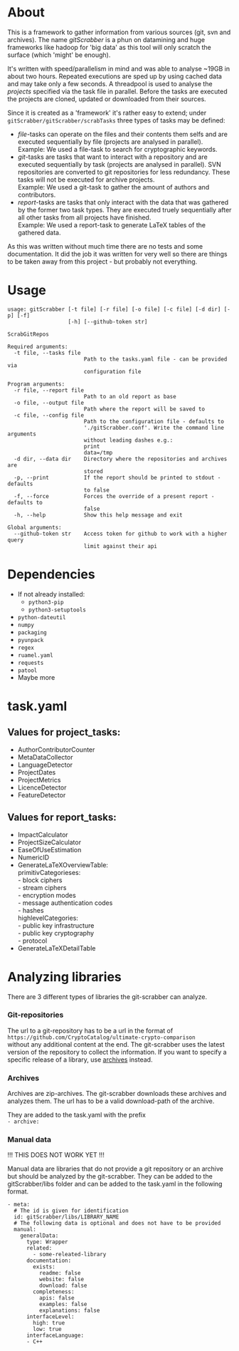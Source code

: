 # About

This is a framework to gather information from various sources (git, svn and archives).
The name _gitScrabber_ is a phun on datamining and huge frameworks like hadoop for 'big data' as this tool will only scratch the surface (which 'might' be enough).

It's written with speed/parallelism in mind and was able to analyse ~19GB in about two hours.
Repeated executions are sped up by using cached data and may take only a few seconds.
A threadpool is used to analyse the _projects_ specified via the task file in parallel.
Before the tasks are executed the projects are cloned, updated or downloaded from their sources.

Since it is created as a 'framework' it's rather easy to extend; under `gitScrabber/gitScrabber/scrabTasks` three types of tasks may be defined:
* _file_-tasks can operate on the files and their contents them selfs and are executed sequentially by file (projects are analysed in parallel).<br>
  Example: We used a file-task to search for cryptographic keywords.
* _git_-tasks are tasks that want to interact with a repository and are executed sequentially by task (projects are analysed in parallel).
  SVN repositories are converted to git repositories for less redundancy.
  These tasks will not be executed for archive projects.<br>
  Example: We used a git-task to gather the amount of authors and contributors.
* _report_-tasks are tasks that only interact with the data that was gathered by the former two task types.
  They are executed truely sequentially after all other tasks from all projects have finished.<br>
  Example: We used a report-task to generate LaTeX tables of the gathered data.

As this was written without much time there are no tests and some documentation.
It did the job it was written for very well so there are things to be taken away from this project - but probably not everything.

# Usage

```
usage: gitScrabber [-t file] [-r file] [-o file] [-c file] [-d dir] [-p] [-f]
                   [-h] [--github-token str]

ScrabGitRepos

Required arguments:
  -t file, --tasks file
                        Path to the tasks.yaml file - can be provided via
                        configuration file

Program arguments:
  -r file, --report file
                        Path to an old report as base
  -o file, --output file
                        Path where the report will be saved to
  -c file, --config file
                        Path to the configuration file - defaults to
                        './gitScrabber.conf'. Write the command line arguments
                        without leading dashes e.g.:
                        print
                        data=/tmp
  -d dir, --data dir    Directory where the repositories and archives are
                        stored
  -p, --print           If the report should be printed to stdout - defaults
                        to false
  -f, --force           Forces the override of a present report - defaults to
                        false
  -h, --help            Show this help message and exit

Global arguments:
  --github-token str    Access token for github to work with a higher query
                        limit against their api
```

# Dependencies

- If not already installed:
    - `python3-pip`
    - `python3-setuptools`
- `python-dateutil`
- `numpy`
- `packaging`
- `pyunpack`
- `regex`
- `ruamel.yaml`
- `requests`
- `patool`
- Maybe more

# task.yaml

## Values for project_tasks:
- AuthorContributorCounter
- MetaDataCollector
- LanguageDetector
- ProjectDates
- ProjectMetrics
- LicenceDetector
- FeatureDetector

## Values for report_tasks:
- ImpactCalculator
- ProjectSizeCalculator
- EaseOfUseEstimation
- NumericID
- GenerateLaTeXOverviewTable:  
    primitivCategorieses:  
      - block ciphers  
      - stream ciphers  
      - encryption modes  
      - message authentication codes  
      - hashes  
    highlevelCategories:  
      - public key infrastructure  
      - public key cryptography  
      - protocol  
- GenerateLaTeXDetailTable  

# Analyzing libraries
There are 3 different types of libraries the git-scrabber can analyze.

### Git-repositories
The url to a git-repository has to be a url in the format of  
```https://github.com/CryptoCatalog/ultimate-crypto-comparison```  
without any additional content at the end. The git-scrabber uses the latest version of the repository to collect the information. If you want to specify a specific release of a library, use [archives](#archives) instead.

### Archives
Archives are zip-archives. The git-scrabber downloads these archives and analyzes them. The url has to be a valid download-path of the archive.

They are added to the task.yaml with the prefix  
```- archive:```

### Manual data
!!! THIS DOES NOT WORK YET !!!

Manual data are libraries that do not provide a git repository or an archive but should be analyzed by the git-scrabber. They can be added to the gitScrabber/libs folder and can be added to the task.yaml in the following format.

```
- meta:
  # The id is given for identification
  id: gitScrabber/libs/LIBRARY_NAME
  # The following data is optional and does not have to be provided
  manual:
    generalData:
      type: Wrapper
      related:
        - some-releated-library
      documentation:
        exists:
          readme: false
          website: false
          download: false
        completeness:
          apis: false
          examples: false
          explanations: false
      interfaceLevel:
        high: true
        low: true
      interfaceLanguage:
      - C++
```